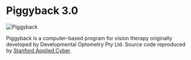 # Piggyback 3.0

![Piggyback](https://img.informer.com/icons/png/128/3752/3752390.png)

Piggyback is a computer-based program for vision therapy originally developed by Developmental Optometry Pty Ltd. Source code reproduced by [Stanford Applied Cyber](https://applied-cyber.stanford.edu). 
